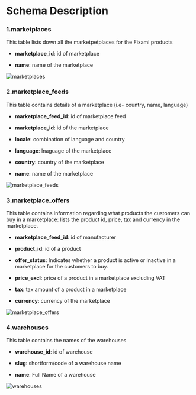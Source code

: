 # Schema Description



### 1.marketplaces

This table lists down all the marketpetplaces for the Fixami products

+ **marketplace_id**: id of marketplace

+ **name**: name of the marketplace

![marketplaces](http://full/path/to/img.jpg "VIEW of the marketplaces table")


### 2.marketplace_feeds
 
This table contains details of a marketplace (i.e- country, name, language)

+ **marketplace_feed_id**: id of marketplace feed

+ **marketplace_id**: id of the marketplace

+ **locale**: combination of language and country 

+ **language**: lnaguage of the marketplace

+ **country**: country of the marketplace

+ **name**: name of the marketplace


![marketplace_feeds](http://full/path/to/img.jpg "VIEW of the marketplace_feeds table")

### 3.marketplace_offers 

This table contains information regarding what products the customers can buy in a marketplace: lists the product id, price, tax and currency in the marketplace. 


+ **marketplace_feed_id**: id of manufacturer

+ **product_id**: id of a product

+ **offer_status**: Indicates whether a product is active or inactive in a marketplace for the customers to buy. 

+ **price_excl**: price of a product in a marketplace excluding VAT

+ **tax**: tax amount of a product in a marketplace

+ **currency**: currency of the marketplace


![marketplace_offers](http://full/path/to/img.jpg "VIEW of the marketplace_offers table")

### 4.warehouses

This table contains the names of the warehouses 


+ **warehouse_id**: id of warehouse

+ **slug**: shortform/code of a warehouse name

+ **name**: Full Name of a warehouse

![warehouses](http://full/path/to/img.jpg "VIEW of the Warehouses table")
